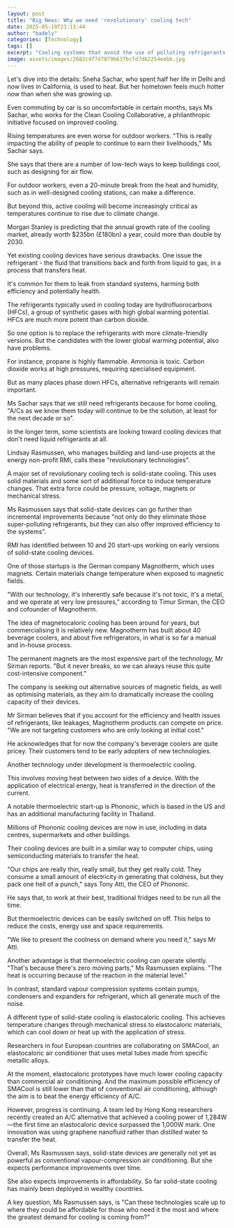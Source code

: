 ```yaml
---
layout: post
title: "Big News: Why we need 'revolutionary' cooling tech"
date: 2025-05-19T23:13:44
author: "badely"
categories: [Technology]
tags: []
excerpt: "Cooling systems that avoid the use of polluting refrigerants are being launched."
image: assets/images/2682c4f7d7879b637bcfd7d62254eebb.jpg
---
```


Let's dive into the details: Sneha Sachar, who spent half her life in Delhi and now lives in California, is used to heat. But her hometown feels much hotter now than when she was growing up.

Even commuting by car is so uncomfortable in certain months, says Ms Sachar, who works for the Clean Cooling Collaborative, a philanthropic initiative focused on improved cooling.

Rising temperatures are even worse for outdoor workers. "This is really impacting the ability of people to continue to earn their livelihoods," Ms Sachar says.

She says that there are a number of low-tech ways to keep buildings cool, such as designing for air flow.

For outdoor workers, even a 20-minute break from the heat and humidity, such as in well-designed cooling stations, can make a difference.

But beyond this, active cooling will become increasingly critical as temperatures continue to rise due to climate change.

Morgan Stanley is predicting that the annual growth rate of the cooling market, already worth $235bn (£180bn) a year, could more than double by 2030.

Yet existing cooling devices have serious drawbacks. One issue the refrigerant - the fluid that transitions back and forth from liquid to gas, in a process that transfers heat.

It's common for them to leak from standard systems, harming both efficiency and potentially health.

The refrigerants typically used in cooling today are hydrofluorocarbons (HFCs), a group of synthetic gases with high global warming potential. HFCs are much more potent than carbon dioxide.

So one option is to replace the refrigerants with more climate-friendly versions. But the candidates with the lower global warming potential, also have problems. 

For instance, propane is highly flammable. Ammonia is toxic. Carbon dioxide works at high pressures, requiring specialised equipment.

But as many places phase down HFCs, alternative refrigerants will remain important.

Ms Sachar says that we still need refrigerants because for home cooling, "A/Cs as we know them today will continue to be the solution, at least for the next decade or so".

In the longer term, some scientists are looking toward cooling devices that don't need liquid refrigerants at all.

Lindsay Rasmussen, who manages building and land-use projects at the energy non-profit RMI, calls these "revolutionary technologies".

A major set of revolutionary cooling tech is solid-state cooling. This uses solid materials and some sort of additional force to induce temperature changes. That extra force could be pressure, voltage, magnets or mechanical stress.

Ms Rasmussen says that solid-state devices can go further than incremental improvements because "not only do they eliminate those super-polluting refrigerants, but they can also offer improved efficiency to the systems".

RMI has identified between 10 and 20 start-ups working on early versions of solid-state cooling devices.

One of those startups is the German company Magnotherm, which uses magnets. Certain materials change temperature when exposed to magnetic fields.

"With our technology, it's inherently safe because it's not toxic, it's a metal, and we operate at very low pressures," according to Timur Sirman, the CEO and cofounder of Magnotherm.

The idea of magnetocaloric cooling has been around for years, but commercialising it is relatively new. Magnotherm has built about 40 beverage coolers, and about five refrigerators, in what is so far a manual and in-house process.

The permanent magnets are the most expensive part of the technology, Mr Sirman reports. "But it never breaks, so we can always reuse this quite cost-intensive component."

The company is seeking out alternative sources of magnetic fields, as well as optimising materials, as they aim to dramatically increase the cooling capacity of their devices.

Mr Sirman believes that if you account for the efficiency and health issues of refrigerants, like leakages, Magnotherm products can compete on price. "We are not targeting customers who are only looking at initial cost."

He acknowledges that for now the company's beverage coolers are quite pricey. Their customers tend to be early adopters of new technologies.

Another technology under development is thermoelectric cooling.

This involves moving heat between two sides of a device. With the application of electrical energy, heat is transferred in the direction of the current.

A notable thermoelectric start-up is Phononic, which is based in the US and has an additional manufacturing facility in Thailand.

Millions of Phononic cooling devices are now in use, including in data centres, supermarkets and other buildings.

Their cooling devices are built in a similar way to computer chips, using semiconducting materials to transfer the heat.

"Our chips are really thin, really small, but they get really cold. They consume a small amount of electricity in generating that coldness, but they pack one hell of a punch," says Tony Atti, the CEO of Phononic.

He says that, to work at their best, traditional fridges need to be run all the time.

But  thermoelectric devices can be easily switched on off. This helps to reduce the costs, energy use and space requirements.

 "We like to present the coolness on demand where you need it," says Mr Atti.  

Another advantage is that thermoelectric cooling can operate silently. "That's because there's zero moving parts," Ms Rasmussen explains. "The heat is occurring because of the reaction in the material level."

In contrast, standard vapour compression systems contain pumps, condensers and expanders for refrigerant, which all generate much of the noise.

A different type of solid-state cooling is elastocaloric cooling. This achieves temperature changes through mechanical stress to elastocaloric materials, which can cool down or heat up with the application of stress.

Researchers in four European countries are collaborating on SMACool, an elastocaloric air conditioner that uses metal tubes made from specific metallic alloys.

At the moment, elastocaloric prototypes have much lower cooling capacity than commercial air conditioning. And the maximum possible efficiency of SMACool is still lower than that of conventional air conditioning, although the aim is to beat the energy efficiency of A/C.

However, progress is continuing. A team led by Hong Kong researchers recently created an A/C alternative that achieved a cooling power of 1,284W—the first time an elastocaloric device surpassed the 1,000W mark. One innovation was using graphene nanofluid rather than distilled water to transfer the heat.

Overall, Ms Rasmussen says, solid-state devices are generally not yet as powerful as conventional vapour-compression air conditioning. But she expects performance improvements over time.

She also expects improvements in affordability. So far solid-state cooling has mainly been deployed in wealthy countries.

A key question, Ms Rasmussen says, is "Can these technologies scale up to where they could be affordable for those who need it the most and where the greatest demand for cooling is coming from?"


